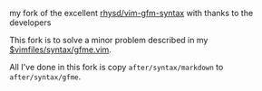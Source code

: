 
my fork of the excellent [rhysd/vim-gfm-syntax](https://github.com/rhysd/vim-gfm-syntax) with thanks to the developers

This fork is to solve a minor problem described in my [$vimfiles/syntax/gfme.vim](https://github.com/harriott/vimfiles/blob/master/syntax/gfme.vim).

All I've done in this fork is copy `after/syntax/markdown` to `after/syntax/gfme`.

